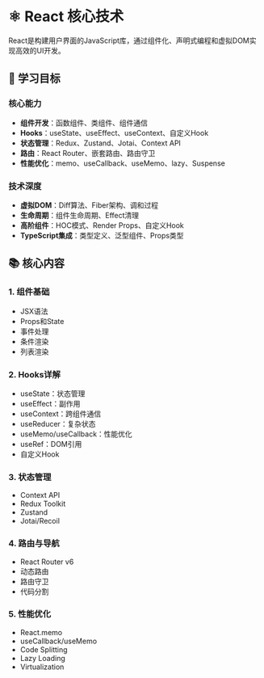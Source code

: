 # ⚛️ React 核心技术

React是构建用户界面的JavaScript库，通过组件化、声明式编程和虚拟DOM实现高效的UI开发。

## 🎯 学习目标

### 核心能力
- **组件开发**：函数组件、类组件、组件通信
- **Hooks**：useState、useEffect、useContext、自定义Hook
- **状态管理**：Redux、Zustand、Jotai、Context API
- **路由**：React Router、嵌套路由、路由守卫
- **性能优化**：memo、useCallback、useMemo、lazy、Suspense

### 技术深度
- **虚拟DOM**：Diff算法、Fiber架构、调和过程
- **生命周期**：组件生命周期、Effect清理
- **高阶组件**：HOC模式、Render Props、自定义Hook
- **TypeScript集成**：类型定义、泛型组件、Props类型

## 📚 核心内容

### 1. 组件基础
- JSX语法
- Props和State
- 事件处理
- 条件渲染
- 列表渲染

### 2. Hooks详解
- useState：状态管理
- useEffect：副作用
- useContext：跨组件通信
- useReducer：复杂状态
- useMemo/useCallback：性能优化
- useRef：DOM引用
- 自定义Hook

### 3. 状态管理
- Context API
- Redux Toolkit
- Zustand
- Jotai/Recoil

### 4. 路由与导航
- React Router v6
- 动态路由
- 路由守卫
- 代码分割

### 5. 性能优化
- React.memo
- useCallback/useMemo
- Code Splitting
- Lazy Loading
- Virtualization

